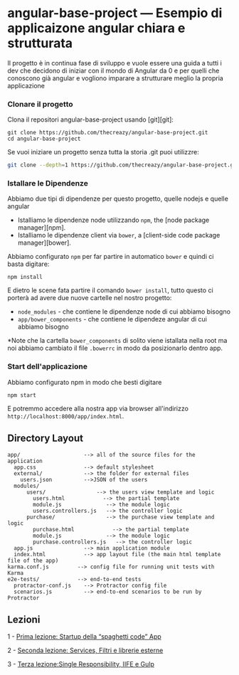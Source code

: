 # angular-base-project — Esempio di applicaizone angular chiara e strutturata
Il progetto è in continua fase di sviluppo e vuole essere una guida a tutti i dev che decidono di iniziar con il mondo di Angular da 0 e per quelli che conoscono già angular e vogliono imparare a strutturare meglio la propria applicazione

### Clonare il progetto

Clona il repositori angular-base-project usando [git][git]:

```
git clone https://github.com/thecreazy/angular-base-project.git
cd angular-base-project
```

Se vuoi iniziare un progetto senza tutta la storia .git puoi utilizzre:

```bash
git clone --depth=1 https://github.com/thecreazy/angular-base-project.git <your-project-name>
```

### Istallare le Dipendenze 

Abbiamo due tipi di dipendenze per questo progetto, quelle nodejs e quelle angular

* Istalliamo le dipendenze node utilizzando `npm`, the [node package manager][npm].
* Istalliamo le dipendenze client via `bower`, a [client-side code package manager][bower].

Abbiamo configurato `npm` per far partire in automatico  `bower` e quindi ci basta digitare:

```
npm install
```

E dietro le scene fata partire il comando `bower install`, tutto questo ci porterà ad avere due nuove cartelle nel nostro progetto:

* `node_modules` - che contiene le dipendenze node di cui abbiamo bisogno
* `app/bower_components` - che contiene le dipendeze angular di cui abbiamo bisogno

*Note che la cartella `bower_components` di solito viene istallata nella root ma noi abbiamo cambiato il file `.bowerrc` in modo da posizionarlo dentro app.

### Start dell'applicazione

Abbiamo configurato npm in modo che besti digitare

```
npm start
```

E potremmo accedere alla nostra app via browser all'indirizzo `http://localhost:8000/app/index.html`.



## Directory Layout

```
app/                    --> all of the source files for the application
  app.css               --> default stylesheet
  external/             --> the folder for external files
    users.json          -->JSON of the users
  modules/
      users/                --> the users view template and logic
        users.html            --> the partial template
        module.js              --> the module logic
        users.controllers.js   --> the controller logic
      purchase/                --> the purchase view template and logic
        purchase.html            --> the partial template
        module.js              --> the module logic
        purchase.controllers.js   --> the controller logic
  app.js                --> main application module
  index.html            --> app layout file (the main html template file of the app)
karma.conf.js         --> config file for running unit tests with Karma
e2e-tests/            --> end-to-end tests
  protractor-conf.js    --> Protractor config file
  scenarios.js          --> end-to-end scenarios to be run by Protractor
```

## Lezioni
 1 - [Prima lezione: Startup della “spaghetti code” App](https://medium.com/@riccardocanella/df9217c71c9f)
 
 2 - [Seconda lezione: Services, Filtri e librerie esterne](https://medium.com/@riccardocanella/angularjs-creare-un-applicazione-passo-dopo-passo-2-step-b91f8872608c)

 3 - [Terza lezione:Single Responsibility, IIFE e Gulp](https://medium.com/@riccardocanella/angularjs-creare-un-applicazione-passo-dopo-passo-3-step-398ca2101e49#.3ztosdgd9)
